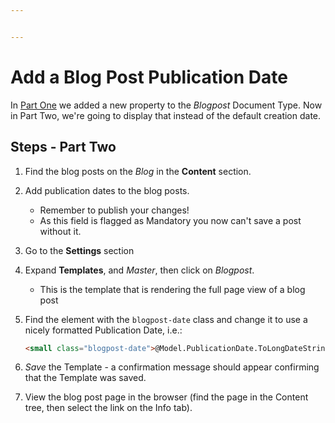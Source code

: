 ```yaml
---


---
```


# Add a Blog Post Publication Date

In [Part One](README.md) we added a new property to the *Blogpost* Document Type.
Now in Part Two, we're going to display that instead of the default creation date.

## Steps - Part Two

1. Find the blog posts on the *Blog* in the **Content** section.
2. Add publication dates to the blog posts.

    * Remember to publish your changes!
    * As this field is flagged as Mandatory you now can't save a post without it.

3. Go to the **Settings** section
4. Expand **Templates**, and *Master*, then click on *Blogpost*.

    * This is the template that is rendering the full page view of a blog post

5. Find the element with the `blogpost-date` class and change it to use a nicely formatted Publication Date, i.e.:

    ```html
    <small class="blogpost-date">@Model.PublicationDate.ToLongDateString()</small>
    ```

6. *Save* the Template - a confirmation message should appear confirming that the Template was saved.
7. View the blog post page in the browser (find the page in the Content tree, then select the link on the Info tab).
